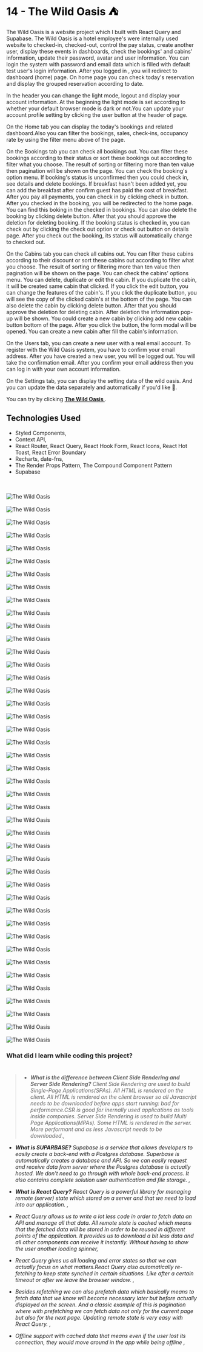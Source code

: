 <h1>
  <a href="https://the-wild-oasis-gldn.netlify.app/" style="color:black !important;; font-weight : 700; text-decoration: none !important;">
   14 - The Wild Oasis ⛺
  </a>
</h1>

The Wild Oasis is a website project which I built with React Query and Supabase. The Wild Oasis is a hotel employee's were internally used website to checked-in, checked-out, control the pay status, create another user, display these events in dashboards, check the bookings' and cabins' information, update their password, avatar and user information. You can login the system with password and email data which is filled with default test user's login information. After you logged in , you will redirect to dashboard (home) page. On home page you can check today's reservation and display the grouped reservation according to date.

In the header you can change the light mode, logout and display your account information. At the beginning the light mode is set according to whether your default browser mode is dark or not.You can update your account profile setting by clicking the user button at the header of page.

On the Home tab you can display the today's bookings and related dashboard.Also you can filter the bookings, sales, check-ins, occupancy rate by using the filter menu above of the page.

On the Bookings tab you can check all bookings out. You can filter these bookings according to their status or sort these bookings out according to filter what you choose. The result of sorting or filtering more than ten value then pagination will be shown on the page. You can check the booking's option menu. If booking's status is unconfirmed then you could check in, see details and delete bookings. If breakfast hasn't been added yet, you can add the breakfast after confirm guest has paid the cost of breakfast. After you pay all payments, you can check in by clicking check in button. After you checked in the booking, you will be redirected to the home page. You can find this boking in the checked in bookings. You can also delete the booking by clicking delete button. After that you should approve the deletion for deleting booking. If the booking status is checked in, you can check out by clicking the check out option or check out button on details page. After you check out the booking, its status will automatically change to checked out.

On the Cabins tab you can check all cabins out. You can filter these cabins according to their discount or sort these cabins out according to filter what you choose. The result of sorting or filtering more than ten value then pagination will be shown on the page. You can check the cabins' options menu. You can delete, duplicate or edit the cabin. If you duplicate the cabin, it will be created same cabin that clicked. If you click the edit button, you can change the features of the cabin's. If you click the duplicate button, you will see the copy of the clicked cabin's at the bottom of the page. You can also delete the cabin by clicking delete button. After that you should approve the deletion for deleting cabin. After deletion the information pop-up will be shown. You could create a new cabin by clicking add new cabin button bottom of the page. After you click the button, the form modal will be opened. You can create a new cabin after fill the cabin's information.

On the Users tab, you can create a new user with a real email account. To register with the Wild Oasis system, you have to confirm your email address. After you have created a new user, you will be logged out. You will take the confirmation email. After you confirm your email address then you can log in with your own account information.

On the Settings tab, you can display the setting data of the wild oasis. And you can update the data separately and automatically if you'd like 🌟.

You can try by clicking <strong>[ The Wild Oasis ](https://the-wild-oasis-gldn.netlify.app/)</strong>.

## Technologies Used

- Styled Components,
- Context API,
- React Router, React Query, React Hook Form, React Icons, React Hot Toast, React Error Boundary
- Recharts, date-fns,
- The Render Props Pattern, The Compound Component Pattern
- Supabase

<br/>

 <br/> 
   <img src="../ReadME__img/14 - The Wild Oasis/the-wild-oasis--1.png" alt=" The Wild Oasis">
<br/>
 <br/> 
   <img src="../ReadME__img/14 - The Wild Oasis/the-wild-oasis--2.png" alt=" The Wild Oasis">
<br/>
 <br/> 
   <img src="../ReadME__img/14 - The Wild Oasis/the-wild-oasis--3.png" alt=" The Wild Oasis">
<br/>
 <br/> 
   <img src="../ReadME__img/14 - The Wild Oasis/the-wild-oasis--4.png" alt=" The Wild Oasis">
<br/>
 <br/> 
   <img src="../ReadME__img/14 - The Wild Oasis/the-wild-oasis--5.png" alt=" The Wild Oasis">
<br/>
 <br/> 
   <img src="../ReadME__img/14 - The Wild Oasis/the-wild-oasis--6.png" alt=" The Wild Oasis">
<br/>
 <br/> 
   <img src="../ReadME__img/14 - The Wild Oasis/the-wild-oasis--7.png" alt=" The Wild Oasis">
<br/>
 <br/> 
   <img src="../ReadME__img/14 - The Wild Oasis/the-wild-oasis--8.png" alt=" The Wild Oasis">
<br/>
 <br/> 
   <img src="../ReadME__img/14 - The Wild Oasis/the-wild-oasis--9.png" alt=" The Wild Oasis">
<br/>
 <br/> 
   <img src="../ReadME__img/14 - The Wild Oasis/the-wild-oasis--10.png" alt=" The Wild Oasis">
<br/>
 <br/> 
   <img src="../ReadME__img/14 - The Wild Oasis/the-wild-oasis--11.png" alt=" The Wild Oasis">
<br/>
 <br/> 
   <img src="../ReadME__img/14 - The Wild Oasis/the-wild-oasis--12.png" alt=" The Wild Oasis">
<br/>
 <br/> 
   <img src="../ReadME__img/14 - The Wild Oasis/the-wild-oasis--13.png" alt=" The Wild Oasis">
<br/>
 <br/> 
   <img src="../ReadME__img/14 - The Wild Oasis/the-wild-oasis--14.png" alt=" The Wild Oasis">
<br/>
 <br/> 
   <img src="../ReadME__img/14 - The Wild Oasis/the-wild-oasis--15.png" alt=" The Wild Oasis">
<br/>
 <br/> 
   <img src="../ReadME__img/14 - The Wild Oasis/the-wild-oasis--16.png" alt=" The Wild Oasis">
<br/>
 <br/> 
   <img src="../ReadME__img/14 - The Wild Oasis/the-wild-oasis--17.png" alt=" The Wild Oasis">
<br/>
 <br/> 
   <img src="../ReadME__img/14 - The Wild Oasis/the-wild-oasis--18.png" alt=" The Wild Oasis">
<br/>
 <br/> 
   <img src="../ReadME__img/14 - The Wild Oasis/the-wild-oasis--19.png" alt=" The Wild Oasis">
<br/>
 <br/> 
   <img src="../ReadME__img/14 - The Wild Oasis/the-wild-oasis--20.png" alt=" The Wild Oasis">
<br/>

 <br/> 
   <img src="../ReadME__img/14 - The Wild Oasis/the-wild-oasis--21.png" alt=" The Wild Oasis">
<br/>

 <br/> 
   <img src="../ReadME__img/14 - The Wild Oasis/the-wild-oasis--22.png" alt=" The Wild Oasis">
<br/>

 <br/> 
   <img src="../ReadME__img/14 - The Wild Oasis/the-wild-oasis--23.png" alt=" The Wild Oasis">
<br/>

 <br/> 
   <img src="../ReadME__img/14 - The Wild Oasis/the-wild-oasis--24.png" alt=" The Wild Oasis">
<br/>

 <br/> 
   <img src="../ReadME__img/14 - The Wild Oasis/the-wild-oasis--25.png" alt=" The Wild Oasis">
<br/>

 <br/> 
   <img src="../ReadME__img/14 - The Wild Oasis/the-wild-oasis--26.png" alt=" The Wild Oasis">
<br/>

 <br/> 
   <img src="../ReadME__img/14 - The Wild Oasis/the-wild-oasis--27.png" alt=" The Wild Oasis">
<br/>

 <br/> 
   <img src="../ReadME__img/14 - The Wild Oasis/the-wild-oasis--28.png" alt=" The Wild Oasis">
<br/>

 <br/> 
   <img src="../ReadME__img/14 - The Wild Oasis/the-wild-oasis--29.png" alt=" The Wild Oasis">
<br/>

 <br/> 
   <img src="../ReadME__img/14 - The Wild Oasis/the-wild-oasis--30.png" alt=" The Wild Oasis">
<br/>

 <br/> 
   <img src="../ReadME__img/14 - The Wild Oasis/the-wild-oasis--31.png" alt=" The Wild Oasis">
<br/>

 <br/> 
   <img src="../ReadME__img/14 - The Wild Oasis/the-wild-oasis--32.png" alt=" The Wild Oasis">
<br/>

 <br/> 
   <img src="../ReadME__img/14 - The Wild Oasis/the-wild-oasis--33.png" alt=" The Wild Oasis">
<br/>

 <br/> 
   <img src="../ReadME__img/14 - The Wild Oasis/the-wild-oasis--34.png" alt=" The Wild Oasis">
<br/>

 <br/> 
   <img src="../ReadME__img/14 - The Wild Oasis/the-wild-oasis--35.png" alt=" The Wild Oasis">
<br/>

 <br/> 
   <img src="../ReadME__img/14 - The Wild Oasis/the-wild-oasis--36.png" alt=" The Wild Oasis">
<br/>

 <br/> 
   <img src="../ReadME__img/14 - The Wild Oasis/the-wild-oasis--37.png" alt=" The Wild Oasis">
<br/>

 <br/> 
   <img src="../ReadME__img/14 - The Wild Oasis/the-wild-oasis--38.png" alt=" The Wild Oasis">
<br/>

 <br/> 
   <img src="../ReadME__img/14 - The Wild Oasis/the-wild-oasis--39.png" alt=" The Wild Oasis">
<br/>

 <br/> 
   <img src="../ReadME__img/14 - The Wild Oasis/the-wild-oasis--40.png" alt=" The Wild Oasis">
<br/>

 <br/> 
   <img src="../ReadME__img/14 - The Wild Oasis/the-wild-oasis--41.png" alt=" The Wild Oasis">
<br/>

 <br/> 
   <img src="../ReadME__img/14 - The Wild Oasis/the-wild-oasis--42.png" alt=" The Wild Oasis">
<br/>

 <br/> 
   <img src="../ReadME__img/14 - The Wild Oasis/the-wild-oasis--43.png" alt=" The Wild Oasis">
<br/>

### What did I learn while coding this project?

> #
>
> - _**What is the difference between Client Side Rendering and Server Side Rendering?** Client Side Rendering are used to build Single-Page Applications(SPAs). All HTML is rendered on the client. All HTML is rendered on the client browser so all Javascript needs to be downloaded before apps start running: bad for performance.CSR is good for inernally used applications as tools inside componies. Server Side Rendering is used to build Multi Page Applications(MPAs). Some HTML is rendered in the server. More performant and as less Javascript needs to be downloaded.,_

- _**What is SUPARBASE?** Supabase is a service that allows developers to easily create a back-end with a Postgres database. Superbase is automatically creates a database and API. So we can easily request and receive data from server where the Postgres database is actually hosted. We don't need to go through with whole back-end process. It also contains complete solution user authentication and file storage. ,_

- _**What is React Query?** React Query is a powerful library for managing remote (server) state which stored on a server and that we need to load into our application. ,_
- _React Query allows us to write a lot less code in order to fetch data an API and manage all that data. All remote state is cached which means that the fetched data will be stored in order to be reused in different points of the application. It provides us to download a bit less data and all other components can receive it instantly. Without having to show the user another loading spinner,_
- _React Query gives us all loading and error states so that we can actually focus on what matters.React Query also automatically re-fetching to keep state synched in certain situations. Like after a certain timeout or after we leave the browser window. ,_
- _Besides refetching we can also prefetch data which basically means to fetch data that we know will become necessary later but before actually displayed on the screen. And a classic example of this is pagination where with prefetching we can fetch data not only for the current page but also for the next page. Updating remote state is very easy with React Query. ,_
- _Offline support with cached data that means even if the user lost its connection, they would move around in the app while being offline ,_

